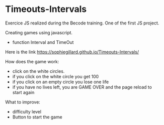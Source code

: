 # Timeouts-Intervals
Exercice JS realized during the Becode training. One of the first JS project.


Creating games using javascript.
- function Interval and TimeOut

Here is the link https://sophiegillard.github.io/Timeouts-Intervals/

How does the game work:
- click on the white circles. 
- if you click on the white circle you get 100
- if you click on an empty circle you lose one life
- if you have no lives left, you are GAME OVER and the page reload to start again

What to improve:
- difficulty level
- Button to start the game
